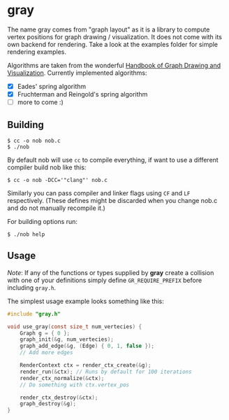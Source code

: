 # gray
The name gray comes from "graph layout" as it is a library to compute vertex
positions for graph drawing / visualization. It does not come with its own
backend for rendering. Take a look at the examples folder for simple rendering
examples.

Algorithms are taken from the wonderful [Handbook of Graph Drawing and Visualization](https://web.archive.org/web/20130815181243/http://cs.brown.edu/~rt/gdhandbook/).
Currently implemented algorithms:
- [x] Eades' spring algorithm
- [x] Fruchterman and Reingold's spring algorithm
- [ ] more to come :)

## Building
```shell
$ cc -o nob nob.c
$ ./nob
```

By default nob will use `cc` to compile everything, if want to use a different
compiler build nob like this:
```shell
$ cc -o nob -DCC='"clang"' nob.c
```
Similarly you can pass compiler and linker flags using `CF` and `LF`
respectively. (These defines might be discarded when you change nob.c and do not
manually recompile it.)

For building options run:
```shell
$ ./nob help
```

## Usage
_Note_: If any of the functions or types supplied by **gray** create a collision
with one of your definitions simply define `GR_REQUIRE_PREFIX` before including
`gray.h`.

The simplest usage example looks something like this:
```c
#include "gray.h"

void use_gray(const size_t num_vertecies) {
    Graph g = { 0 };
    graph_init(&g, num_vertecies);
    graph_add_edge(&g, (Edge) { 0, 1, false });
    // Add more edges

    RenderContext ctx = render_ctx_create(&g);
    render_run(&ctx); // Runs by default for 100 iterations
    render_ctx_normalize(&ctx);
    // Do something with ctx.vertex_pos

    render_ctx_destroy(&ctx);
    graph_destroy(&g);
}
```
